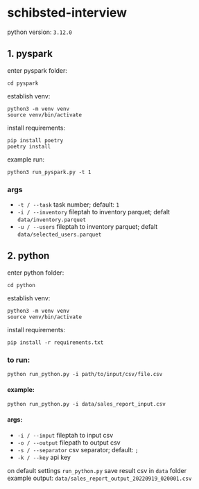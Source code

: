 # schibsted-interview
python version: ```3.12.0``` <br>


## 1. pyspark
enter pyspark folder:
```shell
cd pyspark
```

establish venv:
```shell
python3 -m venv venv
source venv/bin/activate
```

install requirements: 
```shell
pip install poetry
poetry install
```

example run: <br>
```shell
python3 run_pyspark.py -t 1
```

### args
- `-t / --task` task number; default: `1`
- `-i / --inventory` fileptah to inventory parquet; defalt `data/inventory.parquet`
- `-u / --users` fileptah to inventory parquet; defalt `data/selected_users.parquet`


## 2. python
enter python folder:
```shell
cd python
```

establish venv:
```shell
python3 -m venv venv
source venv/bin/activate
```

install requirements: 
```shell
pip install -r requirements.txt
``` 

### to run: <br>
```python run_python.py -i path/to/input/csv/file.csv```

#### example: 
```python run_python.py -i data/sales_report_input.csv```

#### args:
- `-i / --input` fileptah to input csv
- `-o / --output` filepath to output csv
- `-s / --separator` csv separator; default: `;`
- `-k / --key` api key

on default settings ```run_python.py``` save result csv in ```data``` folder <br>
example output: ```data/sales_report_output_20220919_020001.csv```
